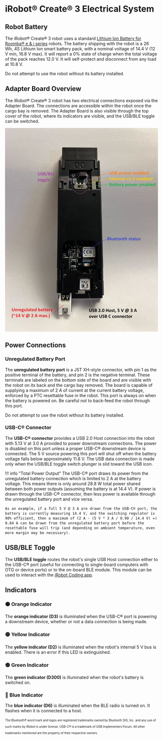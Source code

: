 # iRobot® Create® 3 Electrical System

## Robot Battery
The iRobot® Create® 3 robot uses a standard [Lithium Ion Battery for Roomba® e & i series](https://store.irobot.com/default/parts-and-accessories/roomba-batteries/) robots.
The battery shipping with the robot is a 26 Wh, 4S Lithium Ion smart battery pack, with a nominal voltage of 14.4 V (12 V min, 16.8 V max).
It will report a 0% state of charge when the total voltage of the pack reaches 12.0 V.
It will self-protect and disconnect from any load at 10.8 V.

Do not attempt to use the robot without its battery installed.

## Adapter Board Overview
The iRobot® Create® 3 robot has two electrical connections exposed via the Adapter Board.
The connections are accessible within the robot once the cargo bay is removed.
The Adapter Board is also visible through the top cover of the robot, where its indicators are visible, and the USB/BLE toggle can be switched.

![Adapter Board](data/adapter_out.jpg "Adapter Board")

## Power Connections
### Unregulated Battery Port
The **unregulated battery port** is a JST XH-style connector, with pin 1 as the positive terminal of the battery, and pin 2 is the negative terminal.
These terminals are labeled on the bottom side of the board and are visible with the robot on its back and the cargo bay removed.
The board is capable of supplying a maximum of 2 A of current at the current battery voltage, enforced by a PTC resettable fuse in the robot.
This port is always on when the battery is powered on.
Be careful not to back-feed the robot through this port.

Do not attempt to use the robot without its battery installed.

### USB-C® Connector
The **USB-C® connector** provides a USB 2.0 Host connection into the robot with 5.13 V at 3.0 A provided to power downstream connections.
The power is disabled on this port unless a proper USB-C® downstream device is connected.
The 5 V source powering this port will shut off when the battery voltage falls below approximately 11.8 V.
The USB data connection is made only when the USB/BLE toggle switch plunger is slid toward the USB icon.

!!! info "Total Power Output"
    The USB-C® port draws its power from the unregulated battery connection which is limited to 2 A at the battery voltage.
    This means there is only around 28.8 W total power shared between both power outputs (assuming the battery is at 14.4 V).
    If power is drawn through the USB-C® connector, then less power is available through the unregulated battery port and vice versa.
    
    As an example, if a full 5 V @ 3 A are drawn from the USB-C® port, the battery is currently measuring 14.4 V, and the switching regulator is 90% efficient, then a maximum of (2 A - (5 V * 3 A / 0.90 / 14.4 V) =) 0.84 A can be drawn from the unregulated battery port before the resettable fuse will trip (and depending on ambient temperature, even more margin may be necessary).

## USB/BLE Toggle
The **USB/BLE toggle** routes the robot's single USB Host connection either to the USB-C® port (useful for connecting to single-board computers with OTG or device ports) or to the on-board BLE module.
This module can be used to interact with the [iRobot Coding app](https://code.irobot.com).

## Indicators
### 🟠 Orange Indicator
The **orange indicator (D3)** is illuminated when the USB-C® port is powering a downstream device, whether or not a data connection is being made.

### 🟡 Yellow Indicator
The **yellow indicator (D2)** is illuminated when the robot's internal 5 V bus is enabled. There is an error if this LED is extinguished.

### 🟢 Green Indicator
The **green indicator (D300)** is illuminated when the robot's battery is switched on.

### 🔵 Blue Indicator
The **blue indicator (D6)** is illuminated when the BLE radio is turned on. It flashes when it is connected to a host.

<sub><sup>The Bluetooth® word mark and logos are registered trademarks owned by Bluetooth SIG, Inc. and any use of such marks by iRobot is under license. USB-C® is a trademark of USB Implementers Forum. All other trademarks mentioned are the property of their respective owners.</sup></sub>
